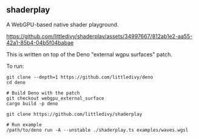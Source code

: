 ## shaderplay

A WebGPU-based native shader playground.

https://github.com/littledivy/shaderplay/assets/34997667/812ab1e2-aa55-42a1-85b4-04b5f04babae

This is written on top of the Deno "external wgpu surfaces" patch.

To run:

```
git clone --depth=1 https://github.com/littledivy/deno
cd deno

# Build Deno with the patch
git checkout webgpu_external_surface
cargo build -p deno

git clone https://github.com/littledivy/shaderplay

# Run example
/path/to/deno run -A --unstable ./shaderplay.ts examples/waves.wgsl
```
